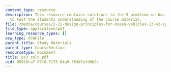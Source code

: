 ```yaml
---
content_type: resource
description: This resource contains solutions to the 5 problems on basic probabilities
  to test the students understanding of the course material.
file: /media/courses/2-22-design-principles-for-ocean-vehicles-13-42-spring-2005/05018ca707f0517564a9363d7afd6b2c_ps3_soln.pdf
file_type: application/pdf
learning_resource_types: []
ocw_type: OCWFile
parent_title: Study Materials
parent_type: CourseSection
resourcetype: Document
title: ps3_soln.pdf
uid: 05018ca7-07f0-5175-64a9-363d7afd6b2c
---
```

